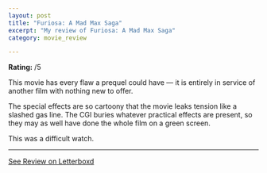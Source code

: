 ```yaml
---
layout: post
title: "Furiosa: A Mad Max Saga"
excerpt: "My review of Furiosa: A Mad Max Saga"
category: movie_review

---
```


**Rating:** /5

This movie has every flaw a prequel could have — it is entirely in service of another film with nothing new to offer.

The special effects are so cartoony that the movie leaks tension like a slashed gas line. The CGI buries whatever practical effects are present, so they may as well have done the whole film on a green screen.

This was a difficult watch.

<hr>

[See Review on Letterboxd](https://boxd.it/6AR12v)
